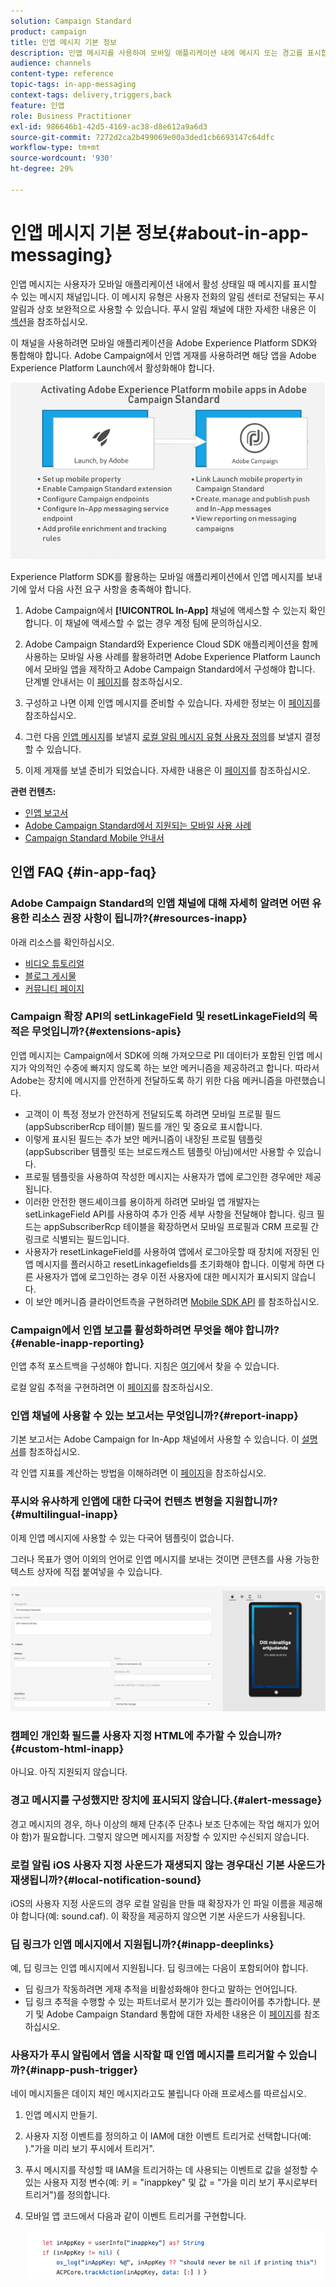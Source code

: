 ```yaml
---
solution: Campaign Standard
product: campaign
title: 인앱 메시지 기본 정보
description: 인앱 메시지를 사용하여 모바일 애플리케이션 내에 메시지 또는 경고를 표시합니다.
audience: channels
content-type: reference
topic-tags: in-app-messaging
context-tags: delivery,triggers,back
feature: 인앱
role: Business Practitioner
exl-id: 986646b1-42d5-4169-ac38-d8e612a9a6d3
source-git-commit: 7272d2ca2b499069e00a3ded1cb6693147c64dfc
workflow-type: tm+mt
source-wordcount: '930'
ht-degree: 29%

---
```


# 인앱 메시지 기본 정보{#about-in-app-messaging}

인앱 메시지는 사용자가 모바일 애플리케이션 내에서 활성 상태일 때 메시지를 표시할 수 있는 메시지 채널입니다. 이 메시지 유형은 사용자 전화의 알림 센터로 전달되는 푸시 알림과 상호 보완적으로 사용할 수 있습니다. 푸시 알림 채널에 대한 자세한 내용은 이 [섹션](../../channels/using/about-push-notifications.md)을 참조하십시오.

이 채널을 사용하려면 모바일 애플리케이션을 Adobe Experience Platform SDK와 통합해야 합니다. Adobe Campaign에서 인앱 게재를 사용하려면 해당 앱을 Adobe Experience Platform Launch에서 활성화해야 합니다.

![](assets/launch_campaign.png)

Experience Platform SDK를 활용하는 모바일 애플리케이션에서 인앱 메시지를 보내기에 앞서 다음 사전 요구 사항을 충족해야 합니다.

1. Adobe Campaign에서 **[!UICONTROL In-App]** 채널에 액세스할 수 있는지 확인합니다. 이 채널에 액세스할 수 없는 경우 계정 팀에 문의하십시오.

1. Adobe Campaign Standard와 Experience Cloud SDK 애플리케이션을 함께 사용하는 모바일 사용 사례를 활용하려면 Adobe Experience Platform Launch에서 모바일 앱을 제작하고 Adobe Campaign Standard에서 구성해야 합니다. 단계별 안내서는 이 [페이지](https://helpx.adobe.com/kr/campaign/kb/configuring-app-sdk.html)를 참조하십시오.

1. 구성하고 나면 이제 인앱 메시지를 준비할 수 있습니다. 자세한 정보는 이 [페이지](../../channels/using/preparing-and-sending-an-in-app-message.md#preparing-your-in-app-message)를 참조하십시오.

1. 그런 다음 [인앱 메시지](../../channels/using/customizing-an-in-app-message.md)를 보낼지 [로컬 알림 메시지 유형 사용자 정의](../../channels/using/customizing-an-in-app-message.md#customizing-a-local-notification-message-type)를 보낼지 결정할 수 있습니다.

1. 이제 게재를 보낼 준비가 되었습니다. 자세한 내용은 이 [페이지](../../channels/using/preparing-and-sending-an-in-app-message.md#sending-your-in-app-message)를 참조하십시오.

**관련 컨텐츠:**

* [인앱 보고서](../../reporting/using/in-app-report.md)
* [Adobe Campaign Standard에서 지원되는 모바일 사용 사례](https://helpx.adobe.com/kr/campaign/kb/configure-launch-rules-acs-use-cases.html)
* [Campaign Standard Mobile 안내서](https://helpx.adobe.com/kr/campaign/kb/acs-mobile.html)

## 인앱 FAQ {#in-app-faq}

### Adobe Campaign Standard의 인앱 채널에 대해 자세히 알려면 어떤 유용한 리소스 권장 사항이 됩니까?{#resources-inapp}

아래 리소스를 확인하십시오.

* [비디오 튜토리얼](https://experienceleague.adobe.com/docs/campaign-standard-learn/tutorials/communication-channels/mobile/in-app/in-app-message-overview.html)
* [블로그 게시물](https://theblog.adobe.com/get-more-out-of-the-new-in-app-message-channel-from-adobe-campaign/)
* [커뮤니티 페이지](https://experienceleaguecommunities.adobe.com/t5/adobe-campaign-standard/ct-p/adobe-campaign-standard-community)

### Campaign 확장 API의 setLinkageField 및 resetLinkageField의 목적은 무엇입니까?{#extensions-apis}

인앱 메시지는 Campaign에서 SDK에 의해 가져오므로 PII 데이터가 포함된 인앱 메시지가 악의적인 수중에 빠지지 않도록 하는 보안 메커니즘을 제공하려고 합니다. 따라서 Adobe는 장치에 메시지를 안전하게 전달하도록 하기 위한 다음 메커니즘을 마련했습니다.

* 고객이 이 특정 정보가 안전하게 전달되도록 하려면 모바일 프로필 필드(appSubscriberRcp 테이블) 필드를 개인 및 중요로 표시합니다.
* 이렇게 표시된 필드는 추가 보안 메커니즘이 내장된 프로필 템플릿(appSubscriber 템플릿 또는 브로드캐스트 템플릿 아님)에서만 사용할 수 있습니다.
* 프로필 템플릿을 사용하여 작성한 메시지는 사용자가 앱에 로그인한 경우에만 제공됩니다.
* 이러한 안전한 핸드셰이크를 용이하게 하려면 모바일 앱 개발자는 setLinkageField API를 사용하여 추가 인증 세부 사항을 전달해야 합니다. 링크 필드는 appSubscriberRcp 테이블을 확장하면서 모바일 프로필과 CRM 프로필 간 링크로 식별되는 필드입니다.
* 사용자가 resetLinkageField를 사용하여 앱에서 로그아웃할 때 장치에 저장된 인앱 메시지를 플러시하고 resetLinkagefields를 초기화해야 합니다. 이렇게 하면 다른 사용자가 앱에 로그인하는 경우 이전 사용자에 대한 메시지가 표시되지 않습니다.
* 이 보안 메커니즘 클라이언트측을 구현하려면 [Mobile SDK API](https://aep-sdks.gitbook.io/docs/using-mobile-extensions/adobe-campaign-standard/adobe-campaign-standard-api-reference) 를 참조하십시오.

### Campaign에서 인앱 보고를 활성화하려면 무엇을 해야 합니까?{#enable-inapp-reporting}

인앱 추적 포스트백을 구성해야 합니다. 지침은 [여기](https://helpx.adobe.com/campaign/kb/config-app-in-launch.html#InApptrackingpostback)에서 찾을 수 있습니다.

로컬 알림 추적을 구현하려면 이 [페이지](../../administration/using/local-tracking.md)를 참조하십시오.

### 인앱 채널에 사용할 수 있는 보고서는 무엇입니까?{#report-inapp}

기본 보고서는 Adobe Campaign for In-App 채널에서 사용할 수 있습니다. 이 [설명서](../../reporting/using/in-app-report.md)를 참조하십시오.

각 인앱 지표를 계산하는 방법을 이해하려면 이 [페이지](../../reporting/using/indicator-calculation.md#in-app-delivery)을 참조하십시오.

### 푸시와 유사하게 인앱에 대한 다국어 컨텐츠 변형을 지원합니까?{#multilingual-inapp}

이제 인앱 메시지에 사용할 수 있는 다국어 템플릿이 없습니다.

그러나 목표가 영어 이외의 언어로 인앱 메시지를 보내는 것이면 콘텐츠를 사용 가능한 텍스트 상자에 직접 붙여넣을 수 있습니다.

![](assets/faq_inapp.png)

### 캠페인 개인화 필드를 사용자 지정 HTML에 추가할 수 있습니까?{#custom-html-inapp}

아니요. 아직 지원되지 않습니다.

### 경고 메시지를 구성했지만 장치에 표시되지 않습니다.{#alert-message}

경고 메시지의 경우, 하나 이상의 해제 단추(주 단추나 보조 단추에는 작업 해지가 있어야 함)가 필요합니다. 그렇지 않으면 메시지를 저장할 수 있지만 수신되지 않습니다.

### 로컬 알림 iOS 사용자 지정 사운드가 재생되지 않는 경우대신 기본 사운드가 재생됩니까?{#local-notification-sound}

iOS의 사용자 지정 사운드의 경우 로컬 알림을 만들 때 확장자가 인 파일 이름을 제공해야 합니다(예: sound.caf). 이 확장을 제공하지 않으면 기본 사운드가 사용됩니다.

### 딥 링크가 인앱 메시지에서 지원됩니까?{#inapp-deeplinks}

예, 딥 링크는 인앱 메시지에서 지원됩니다. 딥 링크에는 다음이 포함되어야 합니다.

* 딥 링크가 작동하려면 게재 추적을 비활성화해야 한다고 말하는 언어입니다.
* 딥 링크 추적을 수행할 수 있는 파트너로서 분기가 있는 플라이어를 추가합니다. 분기 및 Adobe Campaign Standard 통합에 대한 자세한 내용은 이 [페이지](https://help.branch.io/using-branch/docs/adobe-campaign-standard-1)를 참조하십시오.

### 사용자가 푸시 알림에서 앱을 시작할 때 인앱 메시지를 트리거할 수 있습니까?{#inapp-push-trigger}

네이 메시지들은 데이지 체인 메시지라고도 불립니다 아래 프로세스를 따르십시오.

1. 인앱 메시지 만들기.

1. 사용자 지정 이벤트를 정의하고 이 IAM에 대한 이벤트 트리거로 선택합니다(예: ).&quot;가을 미리 보기 푸시에서 트리거&quot;.

1. 푸시 메시지를 작성할 때 IAM을 트리거하는 데 사용되는 이벤트로 값을 설정할 수 있는 사용자 지정 변수(예: 키 = &quot;inappkey&quot; 및 값 = &quot;가을 미리 보기 푸시로부터 트리거&quot;)를 정의합니다.

1. 모바일 앱 코드에서 다음과 같이 이벤트 트리거를 구현합니다.

   ![](assets/faq_inapp_2.png)
